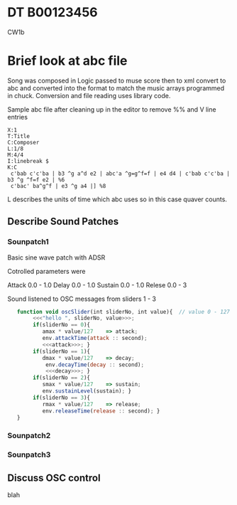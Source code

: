 # DT B00123456

CW1b

# Brief look at abc file

Song was composed in Logic passed to muse score then to xml  convert to abc and converted into the format to match the music arrays programmed in chuck. Conversion and file reading uses library code.

Sample abc file after cleaning up in the editor to remove %% and V line entries

```code
X:1
T:Title
C:Composer
L:1/8
M:4/4
I:linebreak $
K:C
 c'bab c'c'ba | b3 ^g a^d e2 | abc'a ^g=g^f=f | e4 d4 | c'bab c'c'ba | b3 ^g ^f=f e2 | %6
 c'bac' ba^g^f | e3 ^g a4 |] %8

```
L describes the units of time which abc uses so in this case quaver counts.

## Describe Sound Patches

### Sounpatch1

Basic sine wave patch with ADSR

Cotrolled parameters were

Attack 0.0 - 1.0
Delay 0.0 - 1.0
Sustain 0.0 - 1.0
Relese 0.0 - 3 

Sound listened to OSC messages from sliders 1 - 3

```javascript
   function void oscSlider(int sliderNo, int value){  // value 0 - 127
        <<<"hello ", sliderNo, value>>>;
        if(sliderNo == 0){ 
           amax * value/127    => attack; 
           env.attackTime(attack :: second);
           <<<attack>>>; }
        if(sliderNo == 1){ 
           dmax * value/127    => decay; 
            env.decayTime(decay :: second);
            <<<decay>>>; }
        if(sliderNo == 2){ 
           smax * value/127    => sustain; 
           env.sustainLevel(sustain); }
        if(sliderNo == 3){ 
           rmax * value/127    => release; 
           env.releaseTime(release :: second); }                                      
   }  
```

### Sounpatch2

### Sounpatch3

## Discuss OSC control

blah